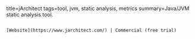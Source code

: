 title=jArchitect
tags=tool, jvm, static analysis, metrics
summary=Java/JVM static analysis tool.
~~~~~~

[Website](https://www.jarchitect.com/) | Commercial (free trial)

